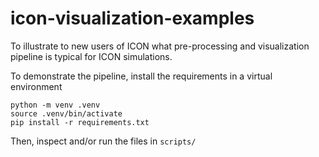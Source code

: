 # icon-visualization-examples

To illustrate to new users of ICON what pre-processing and visualization
pipeline is typical for ICON simulations.
 
To demonstrate the pipeline, install the requirements in a virtual environment

```shell
python -m venv .venv
source .venv/bin/activate  
pip install -r requirements.txt 
```

Then, inspect and/or run the files in `scripts/`
